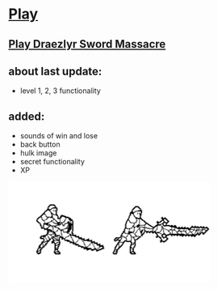 # [Play](https://deesdav.github.io/draezlyrwielder/)

## [Play Draezlyr Sword Massacre](https://deesdav.github.io/draezlyr/)

<h2>about last update: </h2>
<ul>
<li>level 1, 2, 3  functionality</li>
</ul>  
<h2>added:</h2>
<ul>
<li>sounds of win and lose</li>
<li>back button</li>
<li>hulk image</li>
<li>secret functionality</li>
<li>XP</li>
</ul>     

<img style="height: 200px; width: 200px;" src="./res/img/hero.idle.png"><img style="height: 200px; width: 200px;" src="./res/img/hero.attack.png">
